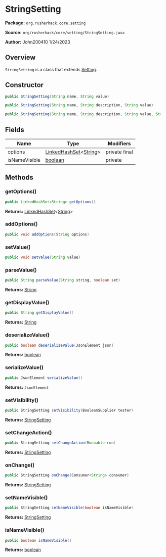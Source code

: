 # StringSetting

**Package:** `org.rusherhack.core.setting`

**Source:** `org/rusherhack/core/setting/StringSetting.java`

**Author:** John200410 1/24/2023



## Overview

`StringSetting` is a class that extends [Setting](/core/setting/Setting.md).

## Constructor

```java
public StringSetting(String name, String value)
```

```java
public StringSetting(String name, String description, String value)
```

```java
public StringSetting(String name, String description, String value, String options)
```

## Fields

| Name | Type | Modifiers |
|------|------|----------|
| options | [LinkedHashSet](https://docs.oracle.com/en/java/javase/21/docs/api/java.base/java/util/LinkedHashSet.html)<[String](https://docs.oracle.com/en/java/javase/21/docs/api/java.base/java/lang/String.html)> | private final |
| isNameVisible | [boolean](https://docs.oracle.com/en/java/javase/21/docs/api/java.base/java/lang/Boolean.html) | private |


## Methods

### getOptions()

```java
public LinkedHashSet<String> getOptions()
```

**Returns:** [LinkedHashSet](https://docs.oracle.com/en/java/javase/21/docs/api/java.base/java/util/LinkedHashSet.html)<[String](https://docs.oracle.com/en/java/javase/21/docs/api/java.base/java/lang/String.html)>

### addOptions()

```java
public void addOptions(String options)
```

### setValue()

```java
public void setValue(String value)
```

### parseValue()

```java
public String parseValue(String string, boolean set)
```

**Returns:** [String](https://docs.oracle.com/en/java/javase/21/docs/api/java.base/java/lang/String.html)

### getDisplayValue()

```java
public String getDisplayValue()
```

**Returns:** [String](https://docs.oracle.com/en/java/javase/21/docs/api/java.base/java/lang/String.html)

### deserializeValue()

```java
public boolean deserializeValue(JsonElement json)
```

**Returns:** [boolean](https://docs.oracle.com/en/java/javase/21/docs/api/java.base/java/lang/Boolean.html)

### serializeValue()

```java
public JsonElement serializeValue()
```

**Returns:** `JsonElement`

### setVisibility()

```java
public StringSetting setVisibility(BooleanSupplier tester)
```

**Returns:** [StringSetting](/core/setting/StringSetting.md)

### setChangeAction()

```java
public StringSetting setChangeAction(Runnable run)
```

**Returns:** [StringSetting](/core/setting/StringSetting.md)

### onChange()

```java
public StringSetting onChange(Consumer<String> consumer)
```

**Returns:** [StringSetting](/core/setting/StringSetting.md)

### setNameVisible()

```java
public StringSetting setNameVisible(boolean isNameVisible)
```

**Returns:** [StringSetting](/core/setting/StringSetting.md)

### isNameVisible()

```java
public boolean isNameVisible()
```

**Returns:** [boolean](https://docs.oracle.com/en/java/javase/21/docs/api/java.base/java/lang/Boolean.html)

